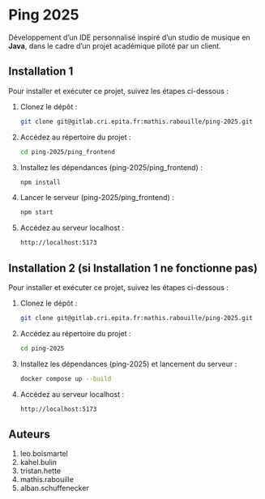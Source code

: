 # Ping 2025

Développement d’un IDE personnalisé inspiré d’un studio de musique en **Java**, dans le cadre d’un projet académique piloté par un client.

## Installation 1
Pour installer et exécuter ce projet, suivez les étapes ci-dessous :
1. Clonez le dépôt :
    ```sh
    git clone git@gitlab.cri.epita.fr:mathis.rabouille/ping-2025.git
    ```
2. Accédez au répertoire du projet :
    ```sh
    cd ping-2025/ping_frontend
    ```
3. Installez les dépendances (ping-2025/ping_frontend) :
    ```sh
    npm install
    ```
4. Lancer le serveur (ping-2025/ping_frontend) :
    ```sh
    npm start
    ```
5. Accédez au serveur localhost :
    ```sh
    http://localhost:5173
    ```

## Installation 2 (si Installation 1 ne fonctionne pas)
Pour installer et exécuter ce projet, suivez les étapes ci-dessous :
1. Clonez le dépôt :
    ```sh
    git clone git@gitlab.cri.epita.fr:mathis.rabouille/ping-2025.git
    ```
2. Accédez au répertoire du projet :
    ```sh
    cd ping-2025
    ```
3. Installez les dépendances (ping-2025) et lancement du serveur :
    ```sh
    docker compose up --build
    ```
4. Accédez au serveur localhost :
    ```sh
    http://localhost:5173
    ```

## Auteurs
1. leo.boismartel
2. kahel.bulin
3. tristan.hette
4. mathis.rabouille
5. alban.schuffenecker
